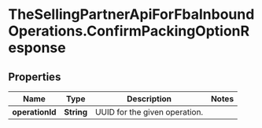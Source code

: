 # TheSellingPartnerApiForFbaInboundOperations.ConfirmPackingOptionResponse

## Properties

Name | Type | Description | Notes
------------ | ------------- | ------------- | -------------
**operationId** | **String** | UUID for the given operation. | 



